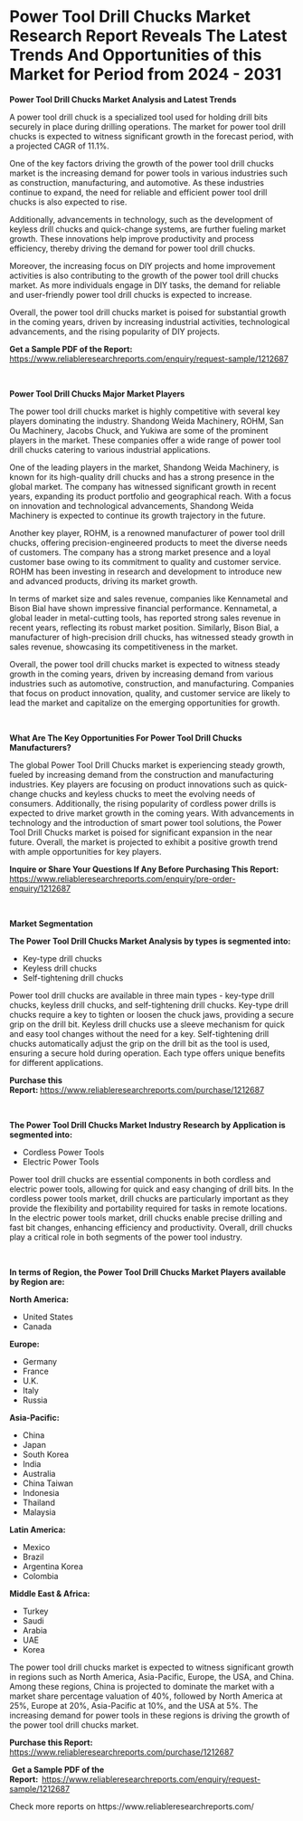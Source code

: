 <p><h1>Power Tool Drill Chucks Market Research Report Reveals The Latest Trends And Opportunities of this Market for Period from 2024 - 2031</h1></p><p><strong>Power Tool Drill Chucks Market Analysis and Latest Trends</strong></p>
<p><p>A power tool drill chuck is a specialized tool used for holding drill bits securely in place during drilling operations. The market for power tool drill chucks is expected to witness significant growth in the forecast period, with a projected CAGR of 11.1%. </p><p>One of the key factors driving the growth of the power tool drill chucks market is the increasing demand for power tools in various industries such as construction, manufacturing, and automotive. As these industries continue to expand, the need for reliable and efficient power tool drill chucks is also expected to rise.</p><p>Additionally, advancements in technology, such as the development of keyless drill chucks and quick-change systems, are further fueling market growth. These innovations help improve productivity and process efficiency, thereby driving the demand for power tool drill chucks.</p><p>Moreover, the increasing focus on DIY projects and home improvement activities is also contributing to the growth of the power tool drill chucks market. As more individuals engage in DIY tasks, the demand for reliable and user-friendly power tool drill chucks is expected to increase.</p><p>Overall, the power tool drill chucks market is poised for substantial growth in the coming years, driven by increasing industrial activities, technological advancements, and the rising popularity of DIY projects.</p></p>
<p><strong>Get a Sample PDF of the Report:&nbsp;</strong> <a href="https://www.reliableresearchreports.com/enquiry/request-sample/1212687">https://www.reliableresearchreports.com/enquiry/request-sample/1212687</a></p>
<p>&nbsp;</p>
<p><strong>Power Tool Drill Chucks Major Market Players</strong></p>
<p><p>The power tool drill chucks market is highly competitive with several key players dominating the industry. Shandong Weida Machinery, ROHM, San Ou Machinery, Jacobs Chuck, and Yukiwa are some of the prominent players in the market. These companies offer a wide range of power tool drill chucks catering to various industrial applications.</p><p>One of the leading players in the market, Shandong Weida Machinery, is known for its high-quality drill chucks and has a strong presence in the global market. The company has witnessed significant growth in recent years, expanding its product portfolio and geographical reach. With a focus on innovation and technological advancements, Shandong Weida Machinery is expected to continue its growth trajectory in the future.</p><p>Another key player, ROHM, is a renowned manufacturer of power tool drill chucks, offering precision-engineered products to meet the diverse needs of customers. The company has a strong market presence and a loyal customer base owing to its commitment to quality and customer service. ROHM has been investing in research and development to introduce new and advanced products, driving its market growth.</p><p>In terms of market size and sales revenue, companies like Kennametal and Bison Bial have shown impressive financial performance. Kennametal, a global leader in metal-cutting tools, has reported strong sales revenue in recent years, reflecting its robust market position. Similarly, Bison Bial, a manufacturer of high-precision drill chucks, has witnessed steady growth in sales revenue, showcasing its competitiveness in the market.</p><p>Overall, the power tool drill chucks market is expected to witness steady growth in the coming years, driven by increasing demand from various industries such as automotive, construction, and manufacturing. Companies that focus on product innovation, quality, and customer service are likely to lead the market and capitalize on the emerging opportunities for growth.</p></p>
<p>&nbsp;</p>
<p><strong>What Are The Key Opportunities For Power Tool Drill Chucks Manufacturers?</strong></p>
<p><p>The global Power Tool Drill Chucks market is experiencing steady growth, fueled by increasing demand from the construction and manufacturing industries. Key players are focusing on product innovations such as quick-change chucks and keyless chucks to meet the evolving needs of consumers. Additionally, the rising popularity of cordless power drills is expected to drive market growth in the coming years. With advancements in technology and the introduction of smart power tool solutions, the Power Tool Drill Chucks market is poised for significant expansion in the near future. Overall, the market is projected to exhibit a positive growth trend with ample opportunities for key players.</p></p>
<p><strong>Inquire or Share Your Questions If Any Before Purchasing This Report:</strong> <a href="https://www.reliableresearchreports.com/enquiry/pre-order-enquiry/1212687">https://www.reliableresearchreports.com/enquiry/pre-order-enquiry/1212687</a></p>
<p>&nbsp;</p>
<p><strong>Market Segmentation</strong></p>
<p><strong>The Power Tool Drill Chucks Market Analysis by types is segmented into:</strong></p>
<p><ul><li>Key-type drill chucks</li><li>Keyless drill chucks</li><li>Self-tightening drill chucks</li></ul></p>
<p><p>Power tool drill chucks are available in three main types - key-type drill chucks, keyless drill chucks, and self-tightening drill chucks. Key-type drill chucks require a key to tighten or loosen the chuck jaws, providing a secure grip on the drill bit. Keyless drill chucks use a sleeve mechanism for quick and easy tool changes without the need for a key. Self-tightening drill chucks automatically adjust the grip on the drill bit as the tool is used, ensuring a secure hold during operation. Each type offers unique benefits for different applications.</p></p>
<p><strong>Purchase this Report:&nbsp;</strong><a href="https://www.reliableresearchreports.com/purchase/1212687">https://www.reliableresearchreports.com/purchase/1212687</a></p>
<p>&nbsp;</p>
<p><strong>The Power Tool Drill Chucks Market Industry Research by Application is segmented into:</strong></p>
<p><ul><li>Cordless Power Tools</li><li>Electric Power Tools</li></ul></p>
<p><p>Power tool drill chucks are essential components in both cordless and electric power tools, allowing for quick and easy changing of drill bits. In the cordless power tools market, drill chucks are particularly important as they provide the flexibility and portability required for tasks in remote locations. In the electric power tools market, drill chucks enable precise drilling and fast bit changes, enhancing efficiency and productivity. Overall, drill chucks play a critical role in both segments of the power tool industry.</p></p>
<p>&nbsp;</p>
<p><strong>In terms of Region, the Power Tool Drill Chucks Market Players available by Region are:</strong></p>
<p>
    <p> <strong> North America: </strong>
        <ul>
            <li>United States</li>
            <li>Canada</li>
        </ul>
        </p> 
    <p> <strong> Europe: </strong>
        <ul>
            <li>Germany</li>
            <li>France</li>
            <li>U.K.</li>
            <li>Italy</li>
            <li>Russia</li>
        </ul>
        </p> 
    <p> <strong> Asia-Pacific: </strong>
        <ul>
            <li>China</li>
            <li>Japan</li>
            <li>South Korea</li>
            <li>India</li>
            <li>Australia</li>
            <li>China Taiwan</li>
            <li>Indonesia</li>
            <li>Thailand</li>
            <li>Malaysia</li>
        </ul>
        </p> 
    <p> <strong> Latin America: </strong>
        <ul>
            <li>Mexico</li>
            <li>Brazil</li>
            <li>Argentina Korea</li>
            <li>Colombia</li>
        </ul>
        </p> 
    <p> <strong> Middle East & Africa: </strong>
        <ul>
            <li>Turkey</li>
            <li>Saudi</li>
            <li>Arabia</li>
            <li>UAE</li>
            <li>Korea</li>
        </ul>
    </p>
    </p>
<p><p>The power tool drill chucks market is expected to witness significant growth in regions such as North America, Asia-Pacific, Europe, the USA, and China. Among these regions, China is projected to dominate the market with a market share percentage valuation of 40%, followed by North America at 25%, Europe at 20%, Asia-Pacific at 10%, and the USA at 5%. The increasing demand for power tools in these regions is driving the growth of the power tool drill chucks market.</p></p>
<p><strong>Purchase this Report: </strong><a href="https://www.reliableresearchreports.com/purchase/1212687">https://www.reliableresearchreports.com/purchase/1212687</a></p>
<p>&nbsp;<strong>Get a Sample PDF of the Report:&nbsp;&nbsp;</strong><a href="https://www.reliableresearchreports.com/enquiry/request-sample/1212687">https://www.reliableresearchreports.com/enquiry/request-sample/1212687</a></p>
<p><strong></strong></p>
<p>Check more reports on https://www.reliableresearchreports.com/</p>